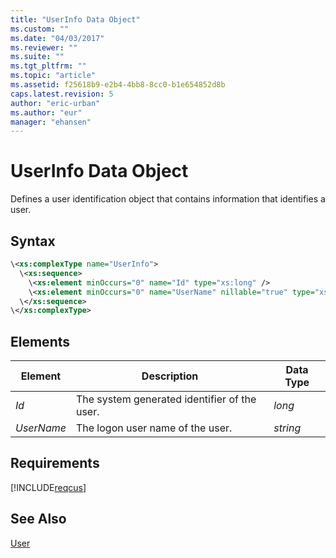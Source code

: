 ```yaml
---
title: "UserInfo Data Object"
ms.custom: ""
ms.date: "04/03/2017"
ms.reviewer: ""
ms.suite: ""
ms.tgt_pltfrm: ""
ms.topic: "article"
ms.assetid: f25618b9-e2b4-4bb8-8cc0-b1e654852d8b
caps.latest.revision: 5
author: "eric-urban"
ms.author: "eur"
manager: "ehansen"
---
```

# UserInfo Data Object
Defines a user identification object that contains information that identifies a user.

## Syntax

```xml
\<xs:complexType name="UserInfo">
  \<xs:sequence>
    \<xs:element minOccurs="0" name="Id" type="xs:long" />
    \<xs:element minOccurs="0" name="UserName" nillable="true" type="xsd:string" />
  \</xs:sequence>
\</xs:complexType>
```

## <a name="Elements"></a>Elements

|Element|Description|Data Type|
|-----------|---------------|-------------|
|*Id*|The system generated identifier of the user.|*long*|
|*UserName*|The logon user name of the user.|*string*|

## Requirements
[!INCLUDE[reqcus](../customer-api/includes/reqcus.md)]
## See Also
[User](../customer-api/user-data-object.md)


